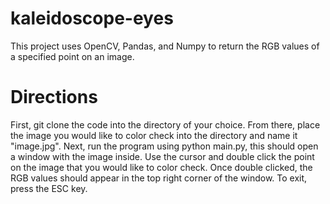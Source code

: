 # kaleidoscope-eyes
This project uses OpenCV, Pandas, and Numpy to return the RGB values of a specified point on an image. 

# Directions
First, git clone the code into the directory of your choice. From there, place the image you
would like to color check into the directory and name it "image.jpg". 
Next, run the program using python main.py, this should open a window with the image inside. 
Use the cursor and double click the point on the image that you would like to color check. 
Once double clicked, the RGB values should appear in the top right corner of the window. 
To exit, press the ESC key. 
